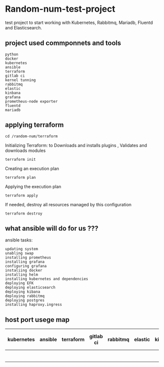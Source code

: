 # Random-num-test-project
test project to start working with Kubernetes, Rabbitmq, Mariadb, Fluentd and Elasticsearch.

## project used commponnets and tools
```
python
docker
kubernetes
ansible
terraform
gitlab ci
kernel tunning
rabbitmq
elastic
kinbana
grafana
prometheus-node exporter
fluentd
mariadb
```

## applying terraform

```
cd /random-num/terraform
```
Initializing Terraform: to Downloads and installs plugins , Validates and downloads modules 
```
terraform init
```
Creating an execution plan
```
terraform plan
```
 Applying the execution plan
```
terraform apply
```

If needed, destroy all resources managed by this configuration
```
terraform destroy
```

## what ansible will do for us ???  

ansible tasks:
```
updating system
unabling swap
installing prometheus
installing grafana
configuring grafana
instaliing docker
installing helm
installing kubernetes and dependencies
deploying EFK
deploying elasticsearch
deploying kibana
deploying rabbitmq
deploying postgres
installing haproxy.ingress
```

## host port usege map

|   kubernetes | ansible      | terraform    | gitlab ci    | rabbitmq     | elastic      | kinbana      | grafana      | fluentd      | mariadb      | prometheus-node exporter |
| ------------ | ------------ | ------------ | ------------ | ------------ | ------------ | ------------ | ------------ | ------------ | ------------ | ------------ |
|              |              |              |              |              |              |              | 3000         |              |              |              |
|              |              |              |              |              |              |              |              |              |              |              |
|              |              |              |              |              |              |              |              |              |              |              |







